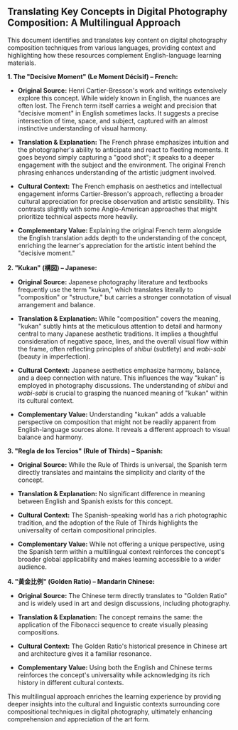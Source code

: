 ##  Translating Key Concepts in Digital Photography Composition: A Multilingual Approach

This document identifies and translates key content on digital photography composition techniques from various languages, providing context and highlighting how these resources complement English-language learning materials.


**1.  The "Decisive Moment" (Le Moment Décisif) – French:**

* **Original Source:** Henri Cartier-Bresson's work and writings extensively explore this concept.  While widely known in English, the nuances are often lost.  The French term itself carries a weight and precision that "decisive moment" in English sometimes lacks.  It suggests a precise intersection of time, space, and subject, captured with an almost instinctive understanding of visual harmony.

* **Translation & Explanation:**  The French phrase emphasizes intuition and the photographer's ability to anticipate and react to fleeting moments. It goes beyond simply capturing a "good shot"; it speaks to a deeper engagement with the subject and the environment.  The original French phrasing enhances understanding of the artistic judgment involved.

* **Cultural Context:** The French emphasis on aesthetics and intellectual engagement informs Cartier-Bresson's approach, reflecting a broader cultural appreciation for precise observation and artistic sensibility. This contrasts slightly with some Anglo-American approaches that might prioritize technical aspects more heavily.

* **Complementary Value:**  Explaining the original French term alongside the English translation adds depth to the understanding of the concept, enriching the learner's appreciation for the artistic intent behind the "decisive moment."


**2.  "Kukan" (構図) – Japanese:**

* **Original Source:**  Japanese photography literature and textbooks frequently use the term "kukan," which translates literally to "composition" or "structure," but carries a stronger connotation of visual arrangement and balance.

* **Translation & Explanation:**  While "composition" covers the meaning, "kukan" subtly hints at the meticulous attention to detail and harmony central to many Japanese aesthetic traditions. It implies a thoughtful consideration of negative space, lines, and the overall visual flow within the frame, often reflecting principles of *shibui* (subtlety) and *wabi-sabi* (beauty in imperfection).

* **Cultural Context:**  Japanese aesthetics emphasize harmony, balance, and a deep connection with nature.  This influences the way "kukan" is employed in photography discussions. The understanding of  *shibui* and *wabi-sabi* is crucial to grasping the nuanced meaning of "kukan" within its cultural context.

* **Complementary Value:** Understanding "kukan" adds a valuable perspective on composition that might not be readily apparent from English-language sources alone.  It reveals a different approach to visual balance and harmony.



**3.  "Regla de los Tercios" (Rule of Thirds) – Spanish:**

* **Original Source:** While the Rule of Thirds is universal, the Spanish term directly translates and maintains the simplicity and clarity of the concept.

* **Translation & Explanation:** No significant difference in meaning between English and Spanish exists for this concept.

* **Cultural Context:** The Spanish-speaking world has a rich photographic tradition, and the adoption of the Rule of Thirds highlights the universality of certain compositional principles.

* **Complementary Value:** While not offering a unique perspective, using the Spanish term within a multilingual context reinforces the concept's broader global applicability and makes learning accessible to a wider audience.



**4.  "黃金比例" (Golden Ratio) – Mandarin Chinese:**

* **Original Source:**  The Chinese term directly translates to "Golden Ratio" and is widely used in art and design discussions, including photography.

* **Translation & Explanation:**  The concept remains the same: the application of the Fibonacci sequence to create visually pleasing compositions.

* **Cultural Context:**  The Golden Ratio's historical presence in Chinese art and architecture gives it a familiar resonance.

* **Complementary Value:** Using both the English and Chinese terms reinforces the concept's universality while acknowledging its rich history in different cultural contexts.



This multilingual approach enriches the learning experience by providing deeper insights into the cultural and linguistic contexts surrounding core compositional techniques in digital photography, ultimately enhancing comprehension and appreciation of the art form.